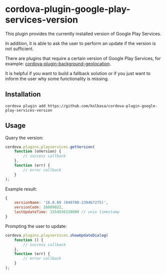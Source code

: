# cordova-plugin-google-play-services-version

This plugin provides the currently installed version of Google Play Services.

In addition, it is able to ask the user to perform an update if the version is not sufficient.

There are plugins that require a certain version of Google Play Services, for example: [cordova-plugin-background-geolocation](https://github.com/mauron85/cordova-plugin-background-geolocation).

It is helpful if you want to build a fallback solution or if you just want to inform the user why some functionality is missing.

## Installation

```
cordova plugin add https://github.com/kolbasa/cordova-plugin-google-play-services-version
```

## Usage

Query the version:
```js
cordova.plugins.playservices.getVersion(
    function (oVersion) {
        // success callback
    },
    function (err) {
        // error callback
    }
);
```

Example result:
```js
{
    versionName: '16.0.89 (040700-239467275)',
    versionCode: 16089022,
    lastUpdateTime: 1554936328000 // unix timestamp
}
```

Prompting the user to update:
```js
cordova.plugins.playservices.showUpdateDialog(
    function () {
        // success callback
    },
    function (err) {
        // error callback
    }
);
```

